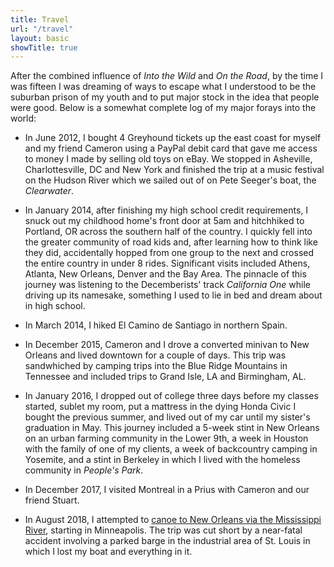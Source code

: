 ```yaml
---
title: Travel
url: "/travel"
layout: basic
showTitle: true
---
```


After the combined influence of *Into the Wild* and *On the Road*, by the time I was fifteen I was dreaming of ways to escape what I understood to be the suburban prison of my youth and to put major stock in the idea that people were good. Below is a somewhat complete log of my major forays into the world:

* In June 2012, I bought 4 Greyhound tickets up the east coast for myself and my friend Cameron using a PayPal debit card that gave me access to money I made by selling old toys on eBay. We stopped in Asheville, Charlottesville, DC and New York and finished the trip at a music festival on the Hudson River which we sailed out of on Pete Seeger's boat, the *Clearwater*.

* In January 2014, after finishing my high school credit requirements, I snuck out my childhood home's front door at 5am and hitchhiked to Portland, OR across the southern half of the country. I quickly fell into the greater community of road kids and, after learning how to think like they did, accidentally hopped from one group to the next and crossed the entire country in under 8 rides. Significant visits included Athens, Atlanta, New Orleans, Denver and the Bay Area. The pinnacle of this journey was listening to the Decemberists' track *California One* while driving up its namesake, something I used to lie in bed and dream about in high school.

* In March 2014, I hiked El Camino de Santiago in northern Spain. 

* In December 2015, Cameron and I drove a converted minivan to New Orleans and lived downtown for a couple of days. This trip was sandwhiched by camping trips into the Blue Ridge Mountains in Tennessee and included trips  to Grand Isle, LA and Birmingham, AL.

* In January 2016, I dropped out of college three days before my classes started, sublet my room, put a mattress in the dying Honda Civic I bought the previous summer, and lived out of my car until my sister's graduation in May. This journey included a 5-week stint in New Orleans on an urban farming community in the Lower 9th, a week in Houston with the family of one of my clients, a week of backcountry camping in Yosemite, and a stint in Berkeley in which I lived with the homeless community in *People's Park*.

* In December 2017, I visited Montreal in a Prius with Cameron and our friend Stuart.

* In August 2018, I attempted to [canoe to New Orleans via the Mississippi River](/mississippi.html), starting in Minneapolis. The trip was cut short by a near-fatal accident involving a parked barge in the industrial area of St. Louis in which I lost my boat and everything in it.

